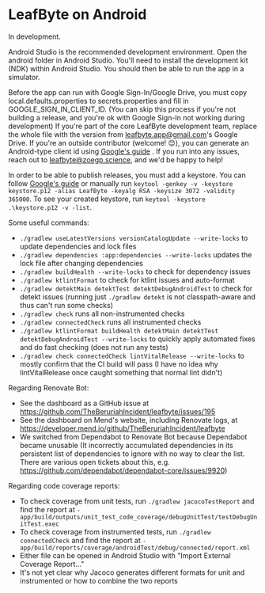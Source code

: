 # LeafByte on Android

In development.

Android Studio is the recommended development environment.
Open the android folder in Android Studio.
You'll need to install the development kit (NDK) within Android Studio.
You should then be able to run the app in a simulator.

Before the app can run with Google Sign-In/Google Drive, you must copy local.defaults.properties to secrets.properties and fill in GOOGLE_SIGN_IN_CLIENT_ID.
(You can skip this process if you're not building a release, and you're ok with Google Sign-In not working during development)
If you're part of the core LeafByte development team, replace the whole file with the version from leafbyte.app@gmail.com's Google Drive.
If you're an outside contributor (welcome! 😊), you can generate an Android-type client id using [Google's guide](https://support.google.com/cloud/answer/6158849?hl=en) .
If you run into any issues, reach out to <leafbyte@zoegp.science>, and we'd be happy to help!

In order to be able to publish releases, you must add a keystore.
You can follow [Google's guide](https://developer.android.com/studio/publish/app-signing#generate-key) or manually run `keytool -genkey -v -keystore keystore.p12 -alias LeafByte -keyalg RSA -keysize 3072 -validity 365000`.
To see your created keystore, run `keytool -keystore .\keystore.p12 -v -list`.

Some useful commands:
- `./gradlew useLatestVersions versionCatalogUpdate --write-locks` to update dependencies and lock files
- `./gradlew dependencies :app:dependencies --write-locks` updates the lock file after changing dependencies
- `./gradlew buildHealth --write-locks` to check for dependency issues
- `./gradlew ktlintFormat` to check for ktlint issues and auto-format
- `./gradlew detektMain detektTest detektDebugAndroidTest` to check for detekt issues (running just `./gradlew detekt` is not 
    classpath-aware and thus can't run some checks)
- `./gradlew check` runs all non-instrumented checks
- `./gradlew connectedCheck` runs all instrumented checks
- `./gradlew ktlintFormat buildHealth detektMain detektTest detektDebugAndroidTest --write-locks` to quickly apply automated fixes and
   do fast checking (does not run any tests)
- `./gradlew check connectedCheck lintVitalRelease --write-locks` to mostly confirm that the CI build will pass (I have no idea why lintVitalRelease once
    caught something that normal lint didn't)

Regarding Renovate Bot:
- See the dashboard as a GitHub issue at https://github.com/TheBeruriahIncident/leafbyte/issues/195
- See the dashboard on Mend's website, including Renovate logs, at https://developer.mend.io/github/TheBeruriahIncident/leafbyte
- We switched from Dependabot to Renovate Bot because Dependabot became unusable
  (It incorrectly accumulated dependencies in its persistent list of dependencies to ignore with no way to clear the list.
   There are various open tickets about this, e.g. https://github.com/dependabot/dependabot-core/issues/9920)

Regarding code coverage reports:
- To check coverage from unit tests, run `./gradlew jacocoTestReport` and find the report at `- app/build/outputs/unit_test_code_coverage/debugUnitTest/testDebugUnitTest.exec`
- To check coverage from instrumented tests, run `./gradlew connectedCheck` and find the report at `- app/build/reports/coverage/androidTest/debug/connected/report.xml`
- Either file can be opened in Android Studio with "Import External Coverage Report..."
- It's not yet clear why Jacoco generates different formats for unit and instrumented or how to combine the two reports

